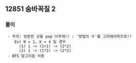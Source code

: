 ## 12851 숨바꼭질 2

### 풀이
```
 - 주의: 방문한 곳을 pop 이후에!! : '방법의 수'를 고려해야하므로!!
    Ex) N = 1, K = 4 일 경우  
      (1) 1 -> (1+1) -> (2*2)  
      (2) 1 -> (1*2) -> (2*2)
 - BFS 알고리즘 사용
```